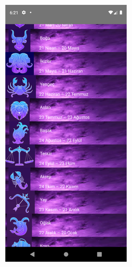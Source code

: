 
<p align="center">
  <img src="https://github.com/serhatdogann/horoscope/blob/main/Screenshot_1691853691.png" width="400" alt="Açıklama">
</p>
